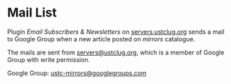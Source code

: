 # Mail List

Plugin *Email Subscribers & Newsletters* on [servers.ustclug.org](https://servers.ustclug.org) sends a mail to Google Group when a new article posted on *mirrors* catalogue.

The mails are sent from servers@ustclug.org, which is a member of Google Group with write permission.

Google Group: [ustc-mirrors@googlegroups.com](https://groups.google.com/d/forum/ustc-mirrors)

